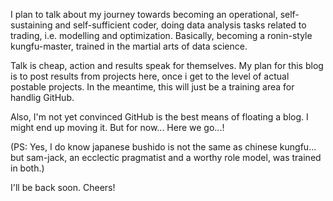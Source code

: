I plan to talk about my journey towards becoming an operational, self-sustaining and self-sufficient coder, doing data analysis tasks related to trading, i.e. modelling and optimization. Basically, becoming a ronin-style kungfu-master, trained in the martial arts of data science.

Talk is cheap, action and results speak for themselves. My plan for this blog is to  post results from projects here, once i get to the level of actual postable projects. In the meantime, this will just be a training area for handlig GitHub. 

Also, I'm not yet convinced GitHub is the best means of floating a blog. I might end up moving it. But for now... Here we go...!


(PS: Yes, I do know japanese bushido is not the same as chinese kungfu... but sam-jack, an ecclectic pragmatist and a worthy role model, was trained in both.)


I'll be back soon. Cheers!
